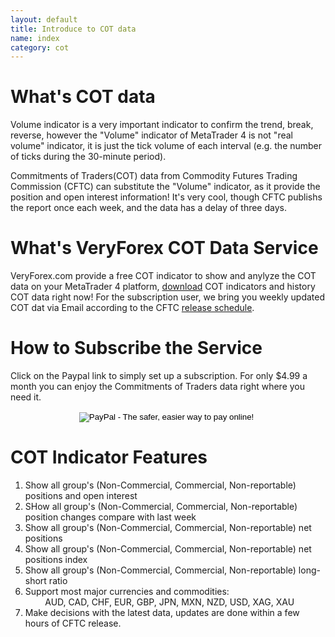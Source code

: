 ```yaml
---
layout: default
title: Introduce to COT data 
name: index
category: cot
---
```


What's COT data
=================================

Volume indicator is a very important indicator to confirm the trend, break, reverse, however the "Volume" indicator of MetaTrader 4 is not "real volume" indicator, it is just the tick volume of each interval (e.g. the number of ticks during the 30-minute period).

Commitments of Traders(COT) data from Commodity Futures Trading Commission (CFTC) can substitute the "Volume" indicator, as it provide the position and open interest information! It's very cool, though CFTC publishs the report once each week, and the data has a delay of three days. 


What's VeryForex COT Data Service
=================================

VeryForex.com provide a free COT indicator to show and anylyze the COT data on your MetaTrader 4 platform, [download](/cot/download.htm) COT indicators and history COT data right now!
For the subscription user, we bring you weekly updated COT dat via Email according to the CFTC [release schedule](/cot/schedule.htm).


How to Subscribe the Service
=================================

Click on the Paypal link to simply set up a subscription. For only $4.99 a month you can enjoy the Commitments of Traders data right where you need it. 


<center>
<form action="https://www.paypal.com/cgi-bin/webscr" method="post">
<input type="hidden" name="cmd" value="_s-xclick">
<input type="hidden" name="hosted_button_id" value="7279035">
<input type="image" src="https://www.paypal.com/en_US/i/btn/x-click-but20.gif" border="0" name="submit" alt="PayPal - The safer, easier way to pay online!">
<img alt="" border="0" src="https://www.paypal.com/en_US/i/scr/pixel.gif" width="1" height="1">
</form>
</center>

COT Indicator Features
=================================
1. Show all group's (Non-Commercial, Commercial, Non-reportable) positions and open interest  
2. SHow all group's (Non-Commercial, Commercial, Non-reportable) position changes compare with last week  
3. Show all group's (Non-Commercial, Commercial, Non-reportable) net positions  
4. Show all group's (Non-Commercial, Commercial, Non-reportable) net positions index  
5. Show all group's (Non-Commercial, Commercial, Non-reportable) long-short ratio   
6. Support most major currencies and commodities:   
&nbsp;&nbsp;&nbsp;&nbsp;&nbsp;&nbsp;&nbsp;&nbsp;AUD, CAD, CHF, EUR, GBP, JPN, MXN, NZD, USD, XAG, XAU  
7. Make decisions with the latest data, updates are done  within a few hours of CFTC release.  
